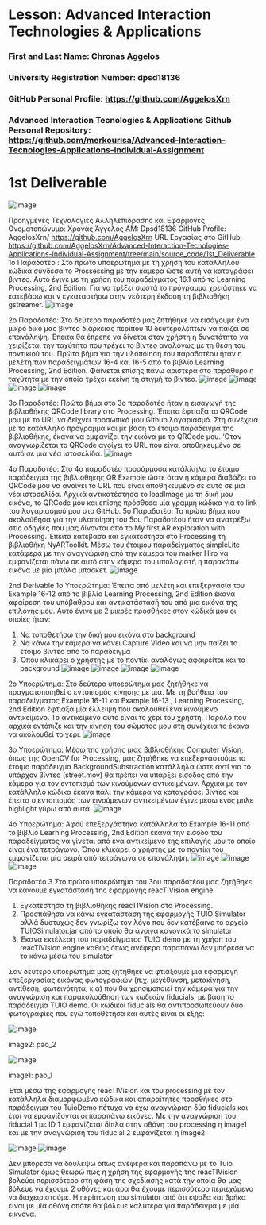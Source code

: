 # Lesson: Advanced Interaction Technologies & Applications

### First and Last Name: Chronas Aggelos
### University Registration Number: dpsd18136
### GitHub Personal Profile: https://github.com/AggelosXrn
### Advanced Interaction Tecnologies & Applications Github Personal Repository: https://github.com/merkourisa/Advanced-Interaction-Tecnologies-Applications-Individual-Assignment


# 1st Deliverable
![image](https://user-images.githubusercontent.com/93786079/200710311-727681dc-5659-4384-afec-7c87f87eecea.png)

Προηγμένες Τεχνολογίες Αλληλεπίδρασης και Εφαρμογές
Ονοματεπώνυμο: Χρονάς Άγγελος
ΑΜ: Dpsd18136
GitHub Profile: AggelosXrn/ https://github.com/AggelosXrn
URL Εργασίας στο GitHub: https://github.com/AggelosXrn/Advanced-Interaction-Tecnologies-Applications-Individual-Assignment/tree/main/source_code/1st_Deliverable
1ο Παραδοτέο :
Στο πρώτο υποερώτημα με τη χρήση του κατάλληλου κώδικα σύνδεσα το Prossessing με την κάμερα ώστε αυτή να καταγράφει βίντεο. Αυτό έγινε με τη χρήση του παραδείγματος 16.1 από το  Learning Processing, 2nd Edition. Για να τρέξει σωστά το πρόγραμμα χρειάστηκε να κατεβάσω και ν εγκαταστήσω στην νεότερη έκδοση τη βιβλιοθήκη gstreamer. 
 ![image](https://user-images.githubusercontent.com/93786079/200710352-879ea576-5bba-44b6-990e-e360e069629a.png)

2ο Παραδοτέο:
Στο δεύτερο παραδοτέο μας ζητήθηκε να εισάγουμε ένα μικρό δικό μας βίντεο διάρκειας περίπου 10 δευτερολέπτων να παίζει σε επανάληψη. Έπειτα θα έπρεπε να δίνεται στον χρήστη η δυνατότητα να χειρίζεται την ταχύτητα που τρέχει το βίντεο αναλόγως με τη θέση του ποντικιού του. Πρώτο βήμα για την υλοποίηση του παραδοτέου ήταν η μελέτη των παραδειγμάτων  16-4 και  16-5 από το βιβλίο Learning Processing, 2nd Edition. Φαίνεται επίσης πάνω αριστερά στο παράθυρο η ταχύτητα με την οποία τρέχει εκείνη τη στιγμή το βίντεο. 
    ![image](https://user-images.githubusercontent.com/93786079/200710401-1b328566-d047-43d3-bf67-b923efde3f79.png)
![image](https://user-images.githubusercontent.com/93786079/200710457-11f81ccc-98a6-4447-8f7d-447343008b43.png)
![image](https://user-images.githubusercontent.com/93786079/200710515-2f55dba5-b19b-41f7-b616-9d9807aba243.png)
![image](https://user-images.githubusercontent.com/93786079/200710594-e59aaf35-b94a-4c31-8cbf-2eae3c4f82fd.png)

3ο Παραδοτέο:
Πρώτο βήμα στο 3ο παραδοτέο ήταν η εισαγωγή της βιβλιοθήκης QRCode library στο Processing. Έπειτα έφτιαξα το QRCode μου με το URL να δείχνει προσωπικό μου Github λογαριασμό. Στη συνέχεια με το κατάλληλο πρόγραμμα και με βάση το έτοιμο παράδειγμα της βιβλιοθήκης, έκανα να εμφανίζει την εικόνα με το QRCode μου. ‘Οταν αναγνωρίζεται το QRCode ανοίγει το URL που είναι αποθηκευμένο σε αυτό σε μια νέα ιστοσελίδα.
 ![image](https://user-images.githubusercontent.com/93786079/200710612-df473f62-0053-4edd-b66c-0093194592a6.png)

4ο Παραδοτέο:
Στο 4ο παραδοτέο προσάρμοσα κατάλληλα το έτοιμο παράδειγμα της βιβλιοθήκης QR Example ώστε όταν η κάμερα διαβάζει το QRCode μου να ανοίγει το URL που είναι αποθηκευμένο σε αυτό σε μια νέα ιστοσελίδα. Αρχικά αντικατέστησα το loadImage με τη δική μου εικόνα, το QRCode μου και επίσης πρόσθεσα μία γραμμή κώδικα για το link του λογαριασμού μου στο GitHub.
5ο Παραδοτέο:
Το πρώτο βήμα που ακολούθησα για την υλοποίηση του 5ου Παραδοτέου ήταν να ανατρέξω στις οδηγίες που μας δίνονται από το  My first AR exploration with Processing. Έπειτα κατέβασα και εγκατέστησα στο Processing τη βιβλιοθήκη NyARToolkit. Μέσω του έτοιμου παραδείγματος simpleLite κατάφερα με την αναγνώριση από την κάμερα του marker Hiro να εμφανίζεται πάνω σε αυτό στην κάμερα του υπολογιστή η παρακάτω εικόνα με μία μπάλα μπασκετ.
  ![image](https://user-images.githubusercontent.com/93786079/200710672-afac6bc5-7a67-4bcb-a40b-e488cecca01f.png)

2nd Derivable 
1ο Υποερώτημα:
Έπειτα από μελέτη και επεξεργασία του  Example 16-12 από το βιβλίο Learning Processing, 2nd Edition έκανα αφαίρεση του υπόβαθρου και αντικατάστασή του από μια εικόνα της επιλογής μου. Αυτό έγινε με 2 μικρές προσθήκες στον κώδικά μου οι οποίες ήταν:
1.	Να τοποθετήσω την δική μου εικόνα στο background 
2.	Να κάνω την κάμερα να κάνει Capture Video και να μην παίζει το έτοιμο βίντεο από το παράδειγμα
3.	Όπου κλικάρει ο χρήστης με το ποντίκι αναλόγως αφαιρείται και το background
  ![image](https://user-images.githubusercontent.com/93786079/207907165-9715b4a7-c0b7-43a6-be2b-550bc320dfe4.png)
![image](https://user-images.githubusercontent.com/93786079/207907189-cad5c395-0846-4ec6-a3c7-ce0f903a86f9.png)
![image](https://user-images.githubusercontent.com/93786079/207907224-d323b342-d139-41a3-87a2-dbebc50d815c.png)
![image](https://user-images.githubusercontent.com/93786079/207907239-3e8c4996-008b-4ad6-b367-3bc1a4dd9e5d.png)

   
2ο Υποερώτημα:
Στο δεύτερο υποερώτημα μας ζητήθηκε να πραγματοποιηθεί ο εντοπισμός κίνησης με μια. Με τη βοήθεια του παραδείγματος Example 16-11 και  Example 16-13 , Learning Processing, 2nd Edition έφτιαξα μία έλλειψη που ακολουθεί ένα κινούμενο αντικείμενο. Το αντικείμενο αυτό είναι το χέρι του χρήστη. Παρόλο που αρχικά εντόπιζε και την κίνηση του σώματος μου στη συνέχεια το έκανα να ακολουθεί το χέρι.
 ![image](https://user-images.githubusercontent.com/93786079/207907265-199f6c3d-c44a-42c3-b940-bc696c9f7b57.png)

3ο Υποερώτημα:
Μέσω της χρήσης μιας βιβλιοθήκης Computer Vision, όπως της OpenCV for Processing, μας ζητήθηκε να επεξεργαστούμε το έτοιμο παράδειγμα BackgroundSubstraction κατάλληλα ώστε αντί για το υπάρχον βίντεο (street.mov) θα πρέπει να υπάρξει είσοδος από την κάμερα για τον εντοπισμό των κινούμενων αντικειμένων. Αρχικά με τον κατάλληλο κώδικα έκανα πάλι την κάμερα να καταγράφει βίντεο και έπειτα ο εντοπισμός των κινούμενων αντικειμένων έγινε μέσω ενός μπλε highlight γύρω από αυτά.
 ![image](https://user-images.githubusercontent.com/93786079/207907306-ad0ee67d-5943-4315-b122-72b40d6ed5a5.png)

4ο Υποερώτημα:
Αφού επεξεργάστηκα κατάλληλα το Example 16-11 από το βιβλίο Learning Processing, 2nd Edition έκανα την είσοδο του παραδείγματος  να γίνεται από ένα αντικείμενο της επιλογής μου το οποίο είναι ένα τετράγωνο. Όπου κλικάρει ο χρήστης με το ποντίκι του εμφανίζεται μία σειρά από τετράγωνα σε επανάληψη.
![image](https://user-images.githubusercontent.com/93786079/207907332-d700f477-f13e-464b-bd7c-e4fe2e24603b.png)
![image](https://user-images.githubusercontent.com/93786079/207907343-05371a64-7bb5-445a-a53a-b6db68f5c95b.png)
![image](https://user-images.githubusercontent.com/93786079/207907369-c3b6f8bc-f457-4ad3-a778-68bc1489d886.png)

Παραδοτέο 3
 Στο πρώτο υποερώτημα του 3ου παραδοτέου μας ζητήθηκε να κάνουμε εγκατάσταση της εφαρμογής reacTIVision  engine 
1.	Εγκατέστησα τη βιβλιοθήκης reacTIVision στο Processing.
2.	Προσπάθησα να κάνω εγκατάσταση της εφαρμογής TUIO Simulator αλλά δυστυχώς δεν γνωρίζω τον λόγο που δεν κατέβαινε το αρχείο TUIOSimulator.jar από το οποίο θα άνοιγα κανονικά το simulator
3.	Έκανα εκτέλεση του παραδείγματος TUIO demo με τη χρήση του reacTIVision  engine καθώς όπως ανέφερα παραπάνω δεν μπόρεσα να το κάνω μέσω του simulator

Σαν δεύτερο υποερώτημα μας ζητήθηκε να φτιάξουμε μια εφαρμογή επεξεργασίας εικόνας φωτογραφιών (π.χ. μεγέθυνση, μετακίνηση, αντίθεση, φωτεινότητα, κ.α) που θα χρησιμοποιεί την κάμερα για την αναγνώριση και παρακολούθηση των κωδικών fiducials, με βάση το παράδειγμα TUIO demo. Οι κωδικοί fiducials θα αντιπροσωπεύουν δύο φωτογραφίες που εγώ τοποθέτησα και αυτές είναι οι εξής:  

![image](https://user-images.githubusercontent.com/93786079/212409237-c64dcd98-7da9-4ebe-8edf-fd2823fe8f05.png)

image2: pao_2

 ![image](https://user-images.githubusercontent.com/93786079/212409277-f9944a66-10ce-49fe-8c42-ca850771a5c3.png)
 
 image1: pao_1

Έτσι μέσω της εφαρμογής reacTIVision και του processing με τον κατάλληλα διαμορφωμένο κώδικα και απαραίτητες προσθήκες στο παράδειγμα του TuioDemo πέτυχα να έχω αναγνώριση δύο fiducials και έτσι να εμφανίζονται οι παραπάνω εικόνες. Με την αναγνώριση του fiducial 1 με ID 1 εμφανίζεται δίπλα στην οθόνη του processing η image1 και με την αναγνώριση του fiducial 2 εμφανίζεται η image2. 

![image](https://user-images.githubusercontent.com/93786079/212409329-ef7ae88f-cc4a-49d7-b849-acba83bf7461.png)
![image](https://user-images.githubusercontent.com/93786079/212409352-5b2fcb25-783b-4b56-bd68-881a14ef64c1.png)

Δεν μπόρεσα να δουλέψω όπως ανέφερα και παραπάνω με το Tuio Simulator όμως θεωρώ πως η χρήση της εφαρμογής της reacTIVision βολεύει περισσότερο στη φάση της σχεδίασης κατά την οποία θα μας βόλευε να έχουμε 2 οθόνες και άρα θα έχουμε περισσότερο περιεχόμενο να διαχειριστούμε. Η περίπτωση του simulator από ότι έψαξα και βρήκα είναι με μία οθόνη οπότε θα βόλευε καλύτερα για παράδειγμα με μία εικνόνα.


